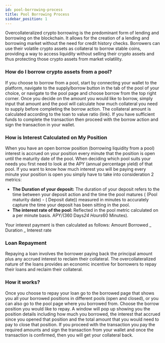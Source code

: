 ```yaml
---
id: pool-borrowing-process
title: Pool Borrowing Process
sidebar_position: 1
---
```


Overcollateralized crypto borrowing is the predominant form of lending and borrowing on the blockchain. It allows for the creation of a lending and borrowing market without the need for credit history checks. Borrowers can use their volatile crypto assets as collateral to borrow stable coins, providing a way to access liquidity without selling their crypto assets and thus protecting those crypto assets from market volatility.

### How do I borrow crypto assets from a pool?

If you choose to borrow from a pool, start by connecting your wallet to the platform, navigate to the supply/borrow button in the tab of the pool of your choice, or navigate to the pool page and choose borrow from the top right corner. Once you decide on the amount you would like to borrow, simply input that amount and the pool will calculate how much collateral you need to supply before completing the borrow action. The collateral amount is calculated according to the loan to value ratio (link). If you have sufficient funds to complete the transaction then proceed with the borrow action and sign the transaction in your wallet.

### How is Interest Calculated on My Position

When you have an open borrow position (borrowing liquidity from a pool) interest is accrued on your position every minute that the position is open until the maturity date of the pool. When deciding which pool suits your needs you first need to look at the APY (annual percentage yield) of that pool. If you want to know how much interest you will be paying every minute your position is open you simply have to take into consideration 2 metrics:

- **The Duration of your deposit:** The duration of your deposit refers to the time between your deposit action and the time the pool matures ( (Pool maturity date) - ( Deposit date)) measured in minutes to accurately capture the time your deposit has been sitting in the pool.
- **The interest rate of the pool:** Reflected in the pool metric calculated on a per minute basis. APY/(360 Days*24 Hours*60 Minutes).

Your interest payment is then calculated as follows: Amount Borrowed _ Duration _ Interest rate

### Loan Repayment

Repaying a loan involves the borrower paying back the principal amount plus any accrued interest to reclaim their collateral. The overcollateralized nature of the loans provides an economic incentive for borrowers to repay their loans and reclaim their collateral.

### How it works?

Once you choose to repay your loan go to the borrowed page that shows you all your borrowed positions in different pools (open and closed), or you can also go to the pool page where you borrowed from. Choose the borrow position you would like to repay. A window will pop up showing you the position details including how much you borrowed, the interest that accrued since you opened that position and the total amount that you would need to pay to close that position. If you proceed with the transaction you pay the required amounts and sign the transaction from your wallet and once the transaction is confirmed, then you will get your collateral back.

